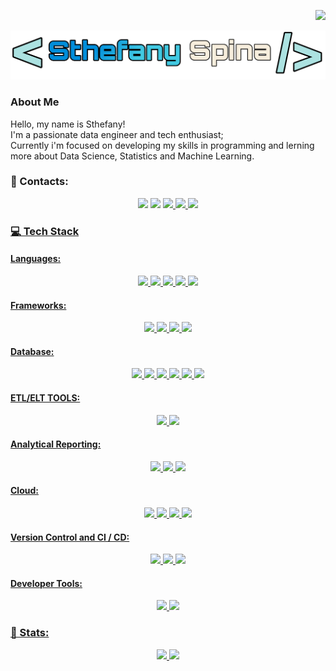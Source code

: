 <p align="right">
  <a href="https://visitorbadge.io/status?path=https%3A%2F%2Fgithub.com%2Fsthefanyspina"><img src="https://api.visitorbadge.io/api/visitors?path=https%3A%2F%2Fgithub.com%2Fsthefanyspina&style=for-the-badge&color=FFF9D0&logoColor=5AB2FF&logo=undefine"/></a>
</p>

<p align="center"><img src="https://github.com/sthefanyspina/sthefanyspina/blob/main/src/Picsart_24-05-15_14-48-19-560.png" width="600" /></p>

### About Me
<p>Hello, my name is Sthefany! </br>
I'm a passionate data engineer and tech enthusiast; </br>
Currently i'm focused on developing my skills in programming and lerning more about Data Science, Statistics and Machine Learning.<p/>

  
### 💬 Contacts:
<div align="center" >
<a href="https://www.linkedin.com/in/sthefany-spina-02bb11202" target="_blank"><img loading="lazy" src="https://img.shields.io/badge/linkedin-5AB2FF?style=for-the-badge&logoColor=FFF9D0&logo=linkedin"/></a> 
<a href = "mailto:sthefanyspina@gmail.com"><img loading="lazy" src="https://img.shields.io/badge/Gmail-5AB2FF?style=for-the-badge&logo=gmail&logoColor=FFF9D0" target="_blank"></a>
<a href="https://x.com/SSDataEng?t=K2PzUwo6HvP1jkxiXcIfyA&s=09/" target="blank"><img loading="lazy" src="https://img.shields.io/badge/X-5AB2FF?style=for-the-badge&logoColor=FFF9D0&logo=x" </a>
<a href="https://sthefanys-tech.vercel.app/" target="blank"><img loading="lazy" src="https://img.shields.io/badge/Portfolio-FF5722?style=for-the-badge&logo=todoist&logoColor=white" </a>
<a href="https://dev.to/sthefanyspina" target="blank"><img loading="lazy" src="https://img.shields.io/badge/Dev.to-0A0A0A?logo=devdotto&logoColor=white" </a>
</div>

### 💻 Tech Stack
<h4>Languages:</h4>
<div align="center" >
  <a href="" target="_blank"><img loading="lazy" src="https://img.shields.io/badge/html5-%23E34F26.svg?style=for-the-badge&logo=html5&logoColor=white"</a> 
  <a href="" target="_blank"><img loading="lazy" src="https://img.shields.io/badge/css3-%231572B6.svg?style=for-the-badge&logo=css3&logoColor=white" </a> 
  <a href="" target="_blank"><img loading="lazy" src="https://img.shields.io/badge/javascript-%23323330.svg?style=for-the-badge&logo=javascript&logoColor=%23F7DF1E"</a> 
  <a href="" target="_blank"><img loading="lazy" src="https://img.shields.io/badge/python-3670A0?style=for-the-badge&logo=python&logoColor=ffdd54"</a> 
  <a href="" target="_blank"><img loading="lazy" src="https://img.shields.io/badge/R-276DC3?style=for-the-badge&logo=r&logoColor=white"</a> 
</div>

<h4>Frameworks:</h4>
<div align="center" >
  <a href="" target="_blank"><img loading="lazy" src="https://img.shields.io/badge/Pandas-150458?logo=pandas&logoColor=fff"</a> 
  <a href="" target="_blank"><img loading="lazy" src="https://img.shields.io/badge/django-%23092E20.svg?style=for-the-badge&logo=django&logoColor=white"</a> 
  <a href="" target="_blank"><img loading="lazy" src="https://img.shields.io/badge/flask-%23000.svg?style=for-the-badge&logo=flask&logoColor=white"</a> 
  <a href="" target="_blank"><img loading="lazy" src="https://img.shields.io/badge/node.js-6DA55F?style=for-the-badge&logo=node.js&logoColor=white"</a> 
</div>

<h4>Database:</h4>
<div align="center" >
  <a href="" target="_blank"><img loading="lazy" src="https://img.shields.io/badge/MySQL-00000F?style=for-the-badge&logo=mysql&logoColor=white"</a> 
  <a href="" target="_blank"><img loading="lazy" src="https://img.shields.io/badge/SQLite-000?style=for-the-badge&logo=sqlite&logoColor=07405E"</a> 
  <a href="" target="_blank"><img loading="lazy" src="https://img.shields.io/badge/PostgreSQL-000?style=for-the-badge&logo=postgresql"</a> 
  <a href="" target="_blank"><img loading="lazy" src="https://img.shields.io/badge/MongoDB-%234ea94b.svg?style=for-the-badge&logo=mongodb&logoColor=white"</a> 
  <a href="" target="_blank"><img loading="lazy" src="https://img.shields.io/badge/redis-%23DD0031.svg?style=for-the-badge&logo=redis&logoColor=white"</a> 
  <a href="" target="_blank"><img loading="lazy" src="https://img.shields.io/badge/cassandra-%231287B1.svg?style=for-the-badge&logo=apache-cassandra&logoColor=white"</a> 
</div>

<h4>ETL/ELT TOOLS:</h4>
<div align="center" >
  <a href="" target="_blank"><img loading="lazy" src="https://img.shields.io/badge/Databricks-FF3621?style=for-the-badge&logo=Databricks&logoColor=white"</a> 
  <a href="" target="_blank"><img loading="lazy" src="https://img.shields.io/badge/Spark%20AR-FF5C83?style=for-the-badge&logo=Spark AR&logoColor=white"</a>
</div>

<h4>Analytical Reporting:</h4>
<div align="center" >
  <a href="" target="_blank"><img loading="lazy" src="https://custom-icon-badges.demolab.com/badge/Power%20BI-F1C912?logo=power-bi&logoColor=fff"</a> 
  <a href="" target="_blank"><img loading="lazy" src="https://custom-icon-badges.demolab.com/badge/Tableau-0176D3?logo=tableau&logoColor=fff"</a> 
  <a href="" target="_blank"><img loading="lazy" src="https://img.shields.io/badge/Microsoft_Excel-217346?style=for-the-badge&logo=microsoft-excel&logoColor=white"</a>
</div>

<h4>Cloud:</h4>
<div align="center" >
  <a href="" target="_blank"><img loading="lazy" src="https://img.shields.io/badge/AWS-000.svg?style=for-the-badge&logo=amazon-aws&logoColor=white"</a> 
  <a href="" target="_blank"><img loading="lazy" src="https://img.shields.io/badge/Azure-blue?style=for-the-badge&logo=microsoft%20azure&logoColor=blue&labelColor=FFFFFF&link=https%3A%2F%2Fimages.app.goo.gl%2FK7PN1jYJd57x4q7A8"</a> 
  <a href="" target="_blank"><img loading="lazy" src="https://img.shields.io/badge/GoogleCloud-%234285F4.svg?style=for-the-badge&logo=google-cloud&logoColor=white"</a> 
  <a href="" target="_blank"><img loading="lazy" src="https://img.shields.io/badge/vercel-%23000000.svg?style=for-the-badge&logo=vercel&logoColor=white"</a> 
</div>

<h4>Version Control and CI / CD:</h4>
  <div align="center" >
    <a href="" target="_blank"><img loading="lazy" src="https://img.shields.io/badge/GitHub_Actions-2088FF?logo=github-actions&logoColor=white"</a> 
    <a href="" target="_blank"><img loading="lazy" src="https://img.shields.io/badge/GitLab%20CI-FC6D26?logo=gitlab&logoColor=fff"</a> 
    <a href="" target="_blank"><img loading="lazy" src="https://img.shields.io/badge/GIT-E44C30?style=for-the-badge&logo=git&logoColor=white"</a> 
</div>

<h4>Developer Tools:</h4>
<div align="center" >
<a href="" target="_blank"><img loading="lazy" src="https://img.shields.io/badge/Vscode-007ACC?style=for-the-badge&logo=visual-studio-code&logoColor=white"</a> 
<a href="" target="_blank"><img loading="lazy" src="https://img.shields.io/badge/CodePen-white?&logo=codepen&logoColor=black"</a> 
</div>



### 🔭 Stats:
<div align="center">
  <p align="center"><img src="https://github-readme-stats.vercel.app/api/?username=sthefanyspina&style=for-the-badge&title_color=5AB2FF&text_color=41444B&bg_color=#FFFFFF&border_color=121111&show_icons=true&icon_color=5AB2FF&rank_icon=github"/>
  <img src="https://github-readme-stats.vercel.app/api/top-langs/?username=sthefanyspina&style=for-the-badge&title_color=5AB2FF&text_color=41444B&bg_color=#FFFFFF&border_color=121111&show_icons=true&icon_color=5AB2FF&rank_icon=github"/></p>
</div>
